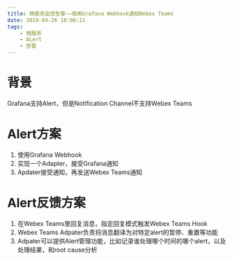 ```yaml
---
title: 微服务监控告警——使用Grafana Webhook通知Webex Teams
date: 2019-04-26 18:06:11
tags:
    - 微服务
    - ALert
    - 告警
---
```


# 背景

Grafana支持Alert，但是Notification Channel不支持Webex Teams


# Alert方案

1. 使用Grafana Webhook
2. 实现一个Adapter，接受Grafana通知
3. Apdater接受通知，再发送Webex Teams通知


# Alert反馈方案

1. 在Webex Teams里回复消息，指定回复模式触发Webex Teams Hook
2. Webex Teams Adpater负责将消息翻译为对特定alert的暂停、重置等功能
3. Adpater可以提供Alert管理功能，比如记录谁处理哪个时间的哪个alert，以及处理结果，和root cause分析
